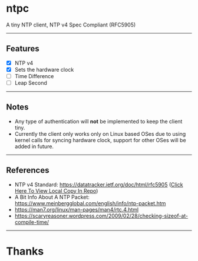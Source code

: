 # ntpc
A tiny NTP client, NTP v4 Spec Compliant (RFC5905)

---
## Features

- [x] NTP v4
- [x] Sets the hardware clock
- [ ] Time Difference
- [ ] Leap Second

---
## Notes

- Any type of authentication will **not** be implemented to keep the client tiny.
- Currently the client only works only on Linux based OSes due to using kernel calls for syncing hardware clock, support for other OSes will be added in future.

---
## References
- NTP v4 Standard: https://datatracker.ietf.org/doc/html/rfc5905 ([Click Here To View Local Copy In Repo](./RFC5905.txt))
- A Bit Info About A NTP Packet: https://www.meinbergglobal.com/english/info/ntp-packet.htm
- https://man7.org/linux/man-pages/man4/rtc.4.html
- https://scaryreasoner.wordpress.com/2009/02/28/checking-sizeof-at-compile-time/

---
# Thanks

